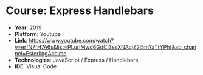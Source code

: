 # Course: Express Handlebars

- **Year**: 2019
- **Platform**: Youtube
- **Link**: https://www.youtube.com/watch?v=erfN7fH7A6s&list=PLurIMwd6GdCi3ssXNAcjZ2l5mYaTfYPhf&ab_channel=EsterlingAccime
- **Technologies**: JavaScript / Express / Handlebars
- **IDE**: Visual Code
